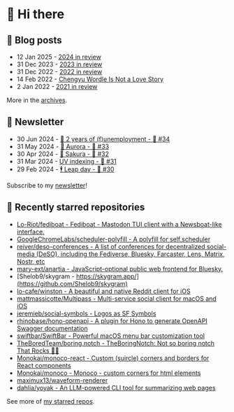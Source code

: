 # 👋 Hi there

## 📝 Blog posts

<!-- feed start -->
- 12 Jan 2025 - [2024 in review](https://cheeaun.com/blog/2025/01/2024-in-review/)
- 31 Dec 2023 - [2023 in review](https://cheeaun.com/blog/2023/12/2023-in-review/)
- 31 Dec 2022 - [2022 in review](https://cheeaun.com/blog/2022/12/2022-in-review/)
- 14 Feb 2022 - [Chengyu Wordle Is Not a Love Story](https://cheeaun.com/blog/2022/02/chengyu-wordle-is-not-a-love-story/)
- 2 Jan 2022 - [2021 in review](https://cheeaun.com/blog/2022/01/2021-in-review/)
<!-- feed end -->

More in the [archives](https://cheeaun.com/blog/archives/).

## 📰 Newsletter

<!-- newsletter start -->
- 30 Jun 2024 - [🎂 2 years of (f)unemployment - 🥫 #34](https://cheeaun.substack.com/p/2-years-of-funemployment-34)
- 31 May 2024 - [🌌 Aurora - 🥫 #33](https://cheeaun.substack.com/p/aurora-33)
- 30 Apr 2024 - [🌸 Sakura - 🥫 #32](https://cheeaun.substack.com/p/sakura-32)
- 31 Mar 2024 - [UV indexing - 🥫 #31](https://cheeaun.substack.com/p/uv-indexing-31)
- 29 Feb 2024 - [🕴️ Leap day - 🥫 #30](https://cheeaun.substack.com/p/leap-day-30)
<!-- newsletter end -->

Subscribe to my [newsletter](https://cheeaun.substack.com/)!

## 🌟 Recently starred repositories

<!-- starred repos start -->
- [Lo-Riot/fediboat - Fediboat - Mastodon TUI client with a Newsboat-like interface.](https://github.com/Lo-Riot/fediboat)
- [GoogleChromeLabs/scheduler-polyfill - A polyfill for self.scheduler](https://github.com/GoogleChromeLabs/scheduler-polyfill)
- [reiver/deso-conferences - A list of conferences for decentralized social-media (DeSO), including the Fediverse, Bluesky, Farcaster, Lens, Matrix, Nostr, etc](https://github.com/reiver/deso-conferences)
- [mary-ext/anartia - JavaScript-optional public web frontend for Bluesky.](https://github.com/mary-ext/anartia)
- [Shelob9/skygram - https://skygram.app/](https://github.com/Shelob9/skygram)
- [lo-cafe/winston - A beautiful and native Reddit client for iOS](https://github.com/lo-cafe/winston)
- [mattmassicotte/Multipass - Multi-service social client for macOS and iOS](https://github.com/mattmassicotte/Multipass)
- [jeremieb/social-symbols - Logos as SF Symbols](https://github.com/jeremieb/social-symbols)
- [rhinobase/hono-openapi - A plugin for Hono to generate OpenAPI Swagger documentation](https://github.com/rhinobase/hono-openapi)
- [swiftbar/SwiftBar - Powerful macOS menu bar customization tool](https://github.com/swiftbar/SwiftBar)
- [TheBoredTeam/boring.notch - TheBoringNotch: Not so boring notch That Rocks 🎸🎶](https://github.com/TheBoredTeam/boring.notch)
- [Monokai/monoco-react - Custom (suircle) corners and borders for React components](https://github.com/Monokai/monoco-react)
- [Monokai/monoco - Monoco - custom corners for html elements](https://github.com/Monokai/monoco)
- [maximux13/waveform-renderer](https://github.com/maximux13/waveform-renderer)
- [dahlia/yoyak - An LLM-powered CLI tool for summarizing web pages](https://github.com/dahlia/yoyak)
<!-- starred repos end -->

See more of [my starred repos](https://github.com/stars/cheeaun/).
